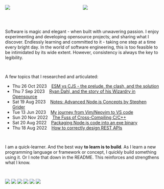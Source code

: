 <p align=center>
<img align=left src="https://github-readme-stats.vercel.app/api?username=midnqp&theme=transparent&show_icons=true&count_private=true&hide_border=false&hide_rank=true&include_all_commits=true&custom_title=GitHub%20Stats"/>
<img src="https://github-readme-stats.vercel.app/api/top-langs/?username=midnqp&theme=transparent&layout=compact&langs_count=8&hide_border=false" />
</p>

<br>
<br>

<p>Software is magic and elegant - when built with unwavering passion. I enjoy experimenting and developing opensource projects; and sharing what I discover. Endlessly learning and committed to it - taking one step at a time every bright day. In the world of software engineering, this is too feasible to be intimidated by its wide extent. However, consistency is always the key to legibility.</p>

<br>

A few topics that I researched and articulated:
- Thu 26 Oct 2023 &ensp; [ESM vs CJS - the prelude, the clash, and the solution](https://dev.to/midnqp/esm-vs-cjs-the-prelude-the-clash-and-the-solution-46ia)
- Thu 7 Sep 2023 &ensp; [Ryan Dahl, and the story of his Wizardry in Opensource](https://dev.to/midnqp/wizards-of-opensource-ep-1-ryan-dahl-4f60)
- Sat 19 Aug 2023 &ensp; [Notes: Advanced Node.js Concepts by Stephen Grider](https://dev.to/midnqp/notes-advanced-nodejs-concepts-by-stephen-grider-4pp7)
- Tue 13 Jun 2023 &ensp; [My journey from Vim/Neovim to VS code](https://dev.to/midnqp/my-journey-into-vimneovim-23n5)
- Sun 20 Nov 2022 &ensp; [The Fuss of Cross-Compiling C/C++](https://dev.to/midnqp/compiling-cc-on-both-windows-and-linux-with-address-sanitizer-3ikn)
- Sat 20 Aug 2022 &ensp; [Packaging Node.js code into an exe binary](https://dev.to/midnqp/bundling-nodejs-into-single-executable-binary-l3g)
- Thu 18 Aug 2022 &ensp; [How to correctly design REST APIs](https://dev.to/midnqp/rest-api-a-quickread-for-backend-dev-3i70)

<!--br>

![](https://img.shields.io/badge/Kotlin-%237F52FF.svg?style=for-the-badge&logo=kotlin&labelColor=grey&color=grey)
![](https://img.shields.io/badge/typescript-%23007ACC.svg?style=for-the-badge&logo=typescript&labelColor=grey&color=grey)
![](https://img.shields.io/badge/python-3670A0?style=for-the-badge&logo=python&labelColor=grey&color=grey)
![](https://img.shields.io/badge/node.js-6DA55F?style=for-the-badge&logo=node.js&labelColor=grey&color=grey)
![](https://img.shields.io/badge/golang-%2300ADD8.svg?style=for-the-badge&logo=go&labelColor=grey&color=grey)
-->

<br>

<!-- Learn by building projects. Pinned repos are my saas products. -->
I am a quick-learner. And the best way **to learn is to build**. As I learn a new programming language or framework or concept, I quickly build something using it. Or I note that down in the README. This reinforces and strengthens what I know.

<br>

[![](https://github-readme-stats.vercel.app/api/pin/?username=midnqp&repo=reactjs&theme=transparent)](https://github.com/midnqp/reactjs)
[![](https://github-readme-stats.vercel.app/api/pin/?username=midnqp&repo=nextjs&theme=transparent)](https://github.com/midnqp/nextjs)
[![](https://github-readme-stats.vercel.app/api/pin/?username=midnqp&repo=backend&theme=transparent)](https://github.com/midnqp/backend)
[![](https://github-readme-stats.vercel.app/api/pin/?username=midnqp&repo=c&theme=transparent)](https://github.com/midnqp/c)
[![](https://github-readme-stats.vercel.app/api/pin/?username=midnqp&repo=nodejs&theme=transparent)](https://github.com/midnqp/nodejs)
[![](https://github-readme-stats.vercel.app/api/pin/?username=midnqp&repo=nestjs&theme=transparent)](https://github.com/midnqp/nestjs)

<!--
![](https://img.shields.io/badge/Kotlin-%237F52FF.svg?style=for-the-badge&logo=kotlin&labelColor=%2300000000&color=%2300000000)
![](https://img.shields.io/badge/typescript-%23007ACC.svg?style=for-the-badge&logo=typescript&labelColor=%2300000000&color=%2300000000)
![](https://img.shields.io/badge/python-3670A0?style=for-the-badge&logo=python&labelColor=%2300000000&color=%2300000000)
![](https://img.shields.io/badge/node.js-6DA55F?style=for-the-badge&logo=node.js&labelColor=%2300000000&color=%2300000000)
![](https://img.shields.io/badge/golang-%2300ADD8.svg?style=for-the-badge&logo=go&labelColor=%2300000000&color=%2300000000)
-->

<!-- 
![GoLand](https://img.shields.io/badge/GoLand-0f0f0f?&style=for-the-badge&logo=goland&labelColor=white&color=white)
![CLion](https://img.shields.io/badge/CLion-black?style=for-the-badge&logo=clion&color=white)
-->
<!--
![Dev.to](https://img.shields.io/badge/dev.to-0A0A0A?style=for-the-badge&logo=dev.to&labelColor=white&color=white)
![LinkedIn](https://img.shields.io/badge/linkedin-%230077B5.svg?style=for-the-badge&logo=linkedin&labelColor=white&color=white)
-->
